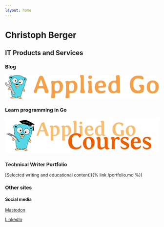 ```yaml
---
layout: home
---
```


# Christoph Berger

## IT Products and Services

### Blog
[![Applied Go Blog](AppliedGoBlog.png)](https://appliedgo.net "Applied Go Blog")

### Learn programming in Go
[![Applied Go Courses](AppliedGopherPhDCourses200.png)](https://appliedgo.com "Applied Go Courses")

### Technical Writer Portfolio

[Selected writing and educational content]({% link /portfolio.md %})

### Other sites

#### Social media

[Mastodon](https://c.im/@christophberger)

[LinkedIn](https://www.linkedin.com/in/christophberger1)


